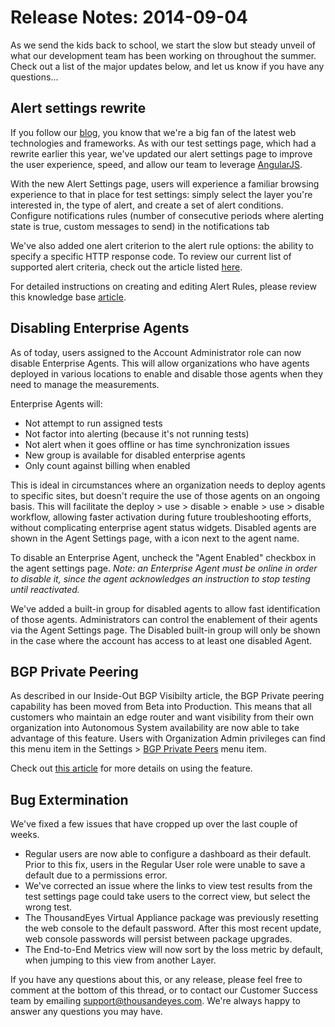 # Release Notes: 2014-09-04

As we send the kids back to school, we start the slow but steady unveil of what our development team has been working on throughout the summer. Check out a list of the major updates below, and let us know if you have any questions...

## Alert settings rewrite

If you follow our [blog](http://blog.thousandeyes.com/), you know that we're a big fan of the latest web technologies and frameworks. As with our test settings page, which had a rewrite earlier this year, we've updated our alert settings page to improve the user experience, speed, and allow our team to leverage [AngularJS](https://blog.thousandeyes.com/?s=angular).

With the new Alert Settings page, users will experience a familiar browsing experience to that in place for test settings: simply select the layer you're interested in, the type of alert, and create a set of alert conditions.  Configure notifications rules \(number of consecutive periods where alerting state is true, custom messages to send\) in the notifications tab

We've also added one alert criterion to the alert rule options: the ability to specify a specific HTTP response code.  To review our current list of supported alert criteria, check out the article listed [here](https://success.thousandeyes.com/PublicArticlePage?articleIdParam=kA044000000CnBqCAK_How-Alerts-work).

For detailed instructions on creating and editing Alert Rules, please review this knowledge base [article](https://success.thousandeyes.com/ViewArticle?articleIdParam=kA0E0000000CmmhKAC).  
 

## Disabling Enterprise Agents

As of today, users assigned to the Account Administrator role can now disable Enterprise Agents. This will allow organizations who have agents deployed in various locations to enable and disable those agents when they need to manage the measurements.

Enterprise Agents will:

* Not attempt to run assigned tests
* Not factor into alerting \(because it's not running tests\)
* Not alert when it goes offline or has time synchronization issues
* New group is available for disabled enterprise agents
* Only count against billing when enabled

This is ideal in circumstances where an organization needs to deploy agents to specific sites, but doesn't require the use of those agents on an ongoing basis.  This will facilitate the deploy &gt; use &gt; disable &gt; enable &gt; use &gt; disable workflow, allowing faster activation during future troubleshooting efforts, without complicating enterprise agent status widgets.  Disabled agents are shown in the Agent Settings page, with a  icon next to the agent name.

To disable an Enterprise Agent, uncheck the "Agent Enabled" checkbox in the agent settings page.  _Note: an Enterprise Agent must be online in order to disable it, since the agent acknowledges an instruction to stop testing until reactivated._

We've added a built-in group for disabled agents to allow fast identification of those agents. Administrators can control the enablement of their agents via the Agent Settings page.  The Disabled built-in group will only be shown in the case where the account has access to at least one disabled Agent.  
 

## BGP Private Peering

As described in our Inside-Out BGP Visibilty article, the BGP Private peering capability has been moved from Beta into Production.   This means that all customers who maintain an edge router and want visibility from their own organization into Autonomous System availability are now able to take advantage of this feature.  Users with Organization Admin privileges can find this menu item in the Settings &gt; [BGP Private Peers](https://app.thousandeyes.com/settings/bgp-sessions) menu item.

Check out [this article](https://success.thousandeyes.com/ViewArticle?articleIdParam=kA0E0000000CmmjKAC) for more details on using the feature.  
 

## Bug Extermination

We've fixed a few issues that have cropped up over the last couple of weeks.

* Regular users are now able to configure a dashboard as their default. Prior to this fix, users in the Regular User role were unable to save a default due to a permissions error.
* We've corrected an issue where the links to view test results from the test settings page could take users to the correct view, but select the wrong test.
* The ThousandEyes Virtual Appliance package was previously resetting the web console to the default password. After this most recent update, web console passwords will persist between package upgrades.
* The End-to-End Metrics view will now sort by the loss metric by default, when jumping to this view from another Layer.

  
If you have any questions about this, or any release, please feel free to comment at the bottom of this thread, or to contact our Customer Success team by emailing support@thousandeyes.com.  We're always happy to answer any questions you may have.

